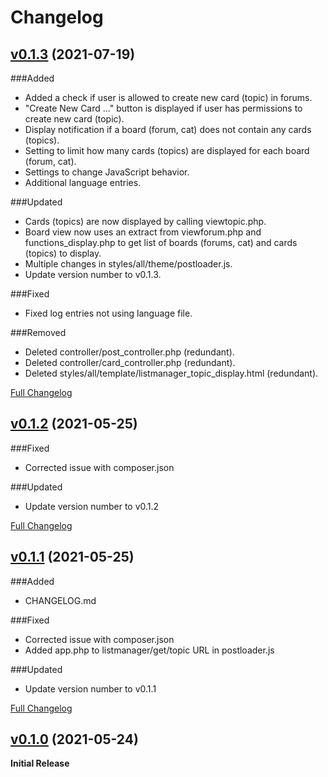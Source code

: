 # Changelog

## [v0.1.3](https://github.com/adrianb11/phpbb_listmanager/tree/v0.1.3) (2021-07-19)

###Added
- Added a check if user is allowed to create new card (topic) in forums.
- "Create New Card ..." button is displayed if user has permissions to create new card (topic).
- Display notification if a board (forum, cat) does not contain any cards (topics).
- Setting to limit how many cards (topics) are displayed for each board (forum, cat).
- Settings to change JavaScript behavior.
- Additional language entries.

###Updated
- Cards (topics) are now displayed by calling viewtopic.php.
- Board view now uses an extract from viewforum.php and functions_display.php to get list of boards (forums, cat) and cards (topics) to display.
- Multiple changes in styles/all/theme/postloader.js.
- Update version number to v0.1.3.

###Fixed
- Fixed log entries not using language file.

###Removed
- Deleted controller/post_controller.php (redundant).
- Deleted controller/card_controller.php (redundant).
- Deleted styles/all/template/listmanager_topic_display.html (redundant).

[Full Changelog](https://github.com/adrianb11/phpbb_listmanager/compare/v0.1.2...v0.1.3)

## [v0.1.2](https://github.com/adrianb11/phpbb_listmanager/tree/v0.1.2) (2021-05-25)

###Fixed
- Corrected issue with composer.json

###Updated
- Update version number to v0.1.2

[Full Changelog](https://github.com/adrianb11/phpbb_listmanager/compare/v0.1.1...v0.1.2)

## [v0.1.1](https://github.com/adrianb11/phpbb_listmanager/tree/v0.1.1) (2021-05-25)
###Added
- CHANGELOG.md

###Fixed
- Corrected issue with composer.json
- Added app.php to listmanager/get/topic URL in postloader.js

###Updated
- Update version number to v0.1.1

[Full Changelog](https://github.com/adrianb11/phpbb_listmanager/compare/v0.1.0...v0.1.1)


## [v0.1.0](https://github.com/adrianb11/phpbb_listmanager/tree/v0.1.0) (2021-05-24)

**Initial Release**
